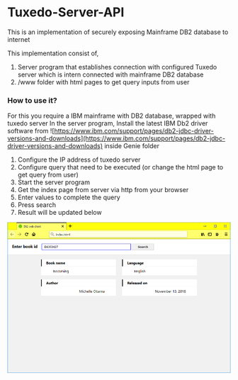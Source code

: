 # Tuxedo-Server-API
This is an implementation of securely exposing Mainframe DB2 database to internet

This implementation consist of,
1. Server program that establishes connection with configured Tuxedo server which is intern connected with mainframe DB2 database
2. /www folder with html pages to get query inputs from user

### How to use it?
For this you require a IBM mainframe with DB2 database, wrapped with tuxedo server
In the server program,
Install the latest IBM Db2 driver software from ![https://www.ibm.com/support/pages/db2-jdbc-driver-versions-and-downloads](https://www.ibm.com/support/pages/db2-jdbc-driver-versions-and-downloads) inside Genie folder
1. Configure the IP address of tuxedo server
2. Configure query that need to be executed (or change the html page to get query from user)
3. Start the server program
4. Get the index page from server via http from your browser
5. Enter values to complete the query
6. Press search
7. Result will be updated below

![](UserScreenShot.png)
